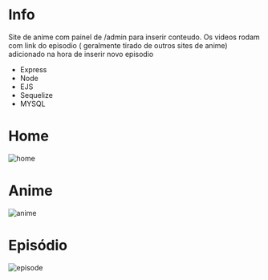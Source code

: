 # Info
Site de anime com painel de /admin para inserir conteudo. Os videos rodam com link do episodio ( geralmente tirado de outros sites de anime) adicionado na hora de inserir novo episodio

- Express
- Node
- EJS
- Sequelize
- MYSQL

# Home
![home](https://user-images.githubusercontent.com/50378131/128649449-d47acf7c-95a7-43fd-8b8e-8fd5d2bad5b2.png)
# Anime
![anime](https://user-images.githubusercontent.com/50378131/128649506-42bc91d3-6dff-4523-86f7-64cd885f09b7.png)
# Episódio
![episode](https://user-images.githubusercontent.com/50378131/128649512-1fc09e32-7cc4-4170-8b37-3277034b64b7.png)


